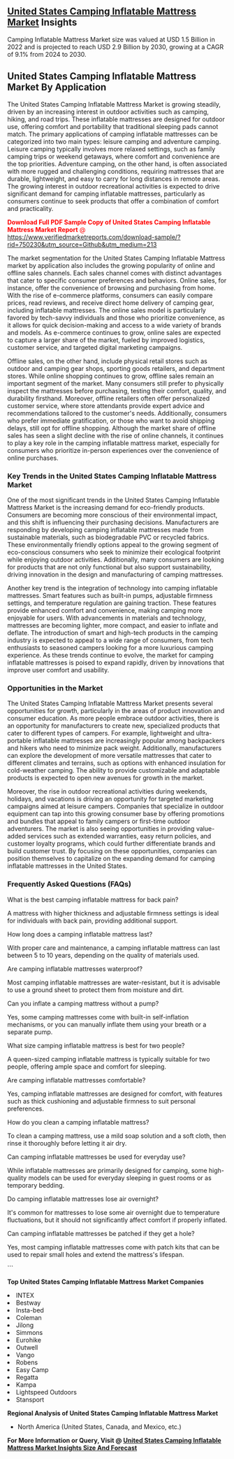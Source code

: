 <h2><a href="https://www.verifiedmarketreports.com/download-sample/?rid=750230&amp;utm_source=Github&amp;utm_medium=213" target="_blank">United States Camping Inflatable Mattress Market</a> Insights</h2><p>Camping Inflatable Mattress Market size was valued at USD 1.5 Billion in 2022 and is projected to reach USD 2.9 Billion by 2030, growing at a CAGR of 9.1% from 2024 to 2030.</p><p><h2>United States Camping Inflatable Mattress Market By Application</h2><p>The United States Camping Inflatable Mattress Market is growing steadily, driven by an increasing interest in outdoor activities such as camping, hiking, and road trips. These inflatable mattresses are designed for outdoor use, offering comfort and portability that traditional sleeping pads cannot match. The primary applications of camping inflatable mattresses can be categorized into two main types: leisure camping and adventure camping. Leisure camping typically involves more relaxed settings, such as family camping trips or weekend getaways, where comfort and convenience are the top priorities. Adventure camping, on the other hand, is often associated with more rugged and challenging conditions, requiring mattresses that are durable, lightweight, and easy to carry for long distances in remote areas. The growing interest in outdoor recreational activities is expected to drive significant demand for camping inflatable mattresses, particularly as consumers continue to seek products that offer a combination of comfort and practicality.<p><span class=""><span style="color: #ff0000;"><strong>Download Full PDF Sample Copy of United States Camping Inflatable Mattress Market Report</strong> @ </span><a href="https://www.verifiedmarketreports.com/download-sample/?rid=750230&amp;utm_source=Github&amp;utm_medium=213" target="_blank">https://www.verifiedmarketreports.com/download-sample/?rid=750230&amp;utm_source=Github&amp;utm_medium=213</a></span></p></p><p>The market segmentation for the United States Camping Inflatable Mattress market by application also includes the growing popularity of online and offline sales channels. Each sales channel comes with distinct advantages that cater to specific consumer preferences and behaviors. Online sales, for instance, offer the convenience of browsing and purchasing from home. With the rise of e-commerce platforms, consumers can easily compare prices, read reviews, and receive direct home delivery of camping gear, including inflatable mattresses. The online sales model is particularly favored by tech-savvy individuals and those who prioritize convenience, as it allows for quick decision-making and access to a wide variety of brands and models. As e-commerce continues to grow, online sales are expected to capture a larger share of the market, fueled by improved logistics, customer service, and targeted digital marketing campaigns.<p>Offline sales, on the other hand, include physical retail stores such as outdoor and camping gear shops, sporting goods retailers, and department stores. While online shopping continues to grow, offline sales remain an important segment of the market. Many consumers still prefer to physically inspect the mattresses before purchasing, testing their comfort, quality, and durability firsthand. Moreover, offline retailers often offer personalized customer service, where store attendants provide expert advice and recommendations tailored to the customer's needs. Additionally, consumers who prefer immediate gratification, or those who want to avoid shipping delays, still opt for offline shopping. Although the market share of offline sales has seen a slight decline with the rise of online channels, it continues to play a key role in the camping inflatable mattress market, especially for consumers who prioritize in-person experiences over the convenience of online purchases.</p><h3>Key Trends in the United States Camping Inflatable Mattress Market</h3><p>One of the most significant trends in the United States Camping Inflatable Mattress Market is the increasing demand for eco-friendly products. Consumers are becoming more conscious of their environmental impact, and this shift is influencing their purchasing decisions. Manufacturers are responding by developing camping inflatable mattresses made from sustainable materials, such as biodegradable PVC or recycled fabrics. These environmentally friendly options appeal to the growing segment of eco-conscious consumers who seek to minimize their ecological footprint while enjoying outdoor activities. Additionally, many consumers are looking for products that are not only functional but also support sustainability, driving innovation in the design and manufacturing of camping mattresses.</p><p>Another key trend is the integration of technology into camping inflatable mattresses. Smart features such as built-in pumps, adjustable firmness settings, and temperature regulation are gaining traction. These features provide enhanced comfort and convenience, making camping more enjoyable for users. With advancements in materials and technology, mattresses are becoming lighter, more compact, and easier to inflate and deflate. The introduction of smart and high-tech products in the camping industry is expected to appeal to a wide range of consumers, from tech enthusiasts to seasoned campers looking for a more luxurious camping experience. As these trends continue to evolve, the market for camping inflatable mattresses is poised to expand rapidly, driven by innovations that improve user comfort and usability.</p><h3>Opportunities in the Market</h3><p>The United States Camping Inflatable Mattress Market presents several opportunities for growth, particularly in the areas of product innovation and consumer education. As more people embrace outdoor activities, there is an opportunity for manufacturers to create new, specialized products that cater to different types of campers. For example, lightweight and ultra-portable inflatable mattresses are increasingly popular among backpackers and hikers who need to minimize pack weight. Additionally, manufacturers can explore the development of more versatile mattresses that cater to different climates and terrains, such as options with enhanced insulation for cold-weather camping. The ability to provide customizable and adaptable products is expected to open new avenues for growth in the market.</p><p>Moreover, the rise in outdoor recreational activities during weekends, holidays, and vacations is driving an opportunity for targeted marketing campaigns aimed at leisure campers. Companies that specialize in outdoor equipment can tap into this growing consumer base by offering promotions and bundles that appeal to family campers or first-time outdoor adventurers. The market is also seeing opportunities in providing value-added services such as extended warranties, easy return policies, and customer loyalty programs, which could further differentiate brands and build customer trust. By focusing on these opportunities, companies can position themselves to capitalize on the expanding demand for camping inflatable mattresses in the United States.</p><h3>Frequently Asked Questions (FAQs)</h3><p>What is the best camping inflatable mattress for back pain?</p><p>A mattress with higher thickness and adjustable firmness settings is ideal for individuals with back pain, providing additional support.</p><p>How long does a camping inflatable mattress last?</p><p>With proper care and maintenance, a camping inflatable mattress can last between 5 to 10 years, depending on the quality of materials used.</p><p>Are camping inflatable mattresses waterproof?</p><p>Most camping inflatable mattresses are water-resistant, but it is advisable to use a ground sheet to protect them from moisture and dirt.</p><p>Can you inflate a camping mattress without a pump?</p><p>Yes, some camping mattresses come with built-in self-inflation mechanisms, or you can manually inflate them using your breath or a separate pump.</p><p>What size camping inflatable mattress is best for two people?</p><p>A queen-sized camping inflatable mattress is typically suitable for two people, offering ample space and comfort for sleeping.</p><p>Are camping inflatable mattresses comfortable?</p><p>Yes, camping inflatable mattresses are designed for comfort, with features such as thick cushioning and adjustable firmness to suit personal preferences.</p><p>How do you clean a camping inflatable mattress?</p><p>To clean a camping mattress, use a mild soap solution and a soft cloth, then rinse it thoroughly before letting it air dry.</p><p>Can camping inflatable mattresses be used for everyday use?</p><p>While inflatable mattresses are primarily designed for camping, some high-quality models can be used for everyday sleeping in guest rooms or as temporary bedding.</p><p>Do camping inflatable mattresses lose air overnight?</p><p>It's common for mattresses to lose some air overnight due to temperature fluctuations, but it should not significantly affect comfort if properly inflated.</p><p>Can camping inflatable mattresses be patched if they get a hole?</p><p>Yes, most camping inflatable mattresses come with patch kits that can be used to repair small holes and extend the mattress's lifespan.</p>```</p><p><strong>Top United States Camping Inflatable Mattress Market Companies</strong></p><div data-test-id=""><p><li>INTEX</li><li> Bestway</li><li> Insta-bed</li><li> Coleman</li><li> Jilong</li><li> Simmons</li><li> Eurohike</li><li> Outwell</li><li> Vango</li><li> Robens</li><li> Easy Camp</li><li> Regatta</li><li> Kampa</li><li> Lightspeed Outdoors</li><li> Stansport</li></p><div><strong>Regional Analysis of&nbsp;United States Camping Inflatable Mattress Market</strong></div><ul><li dir="ltr"><p dir="ltr">North America&nbsp;(United States, Canada, and Mexico, etc.)</p></li></ul><p><strong>For More Information or Query, Visit @&nbsp;</strong><strong><a href="https://www.verifiedmarketreports.com/product/camping-inflatable-mattress-market/?utm_source=Github&amp;utm_medium=213" target="_blank">United States Camping Inflatable Mattress Market Insights Size And Forecast</a></strong></p></div>
